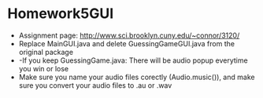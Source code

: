 # Homework5GUI
- Assignment page: http://www.sci.brooklyn.cuny.edu/~connor/3120/
- Replace MainGUI.java and delete GuessingGameGUI.java from the original package
- -If you keep GuessingGame.java: There will be audio popup everytime you win or lose
- Make sure you name your audio files corectly (Audio.music()), and make sure you convert your audio files to .au or .wav

